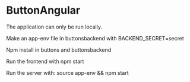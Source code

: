 # ButtonAngular

The application can only be run locally. 

Make an app-env file in buttonsbackend with BACKEND_SECRET=secret 

Npm install in buttons and buttonsbackend 

Run the frontend with npm start 

Run the server with: source app-env && npm start 
